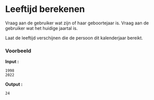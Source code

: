 # Leeftijd berekenen

Vraag aan de gebruiker wat zijn of haar geboortejaar is.
Vraag aan de gebruiker wat het huidige jaartal is.

Laat de leeftijd verschijnen die de persoon dit kalenderjaar bereikt.

### Voorbeeld
**Input :**

    1998
    2022
**Output :**

    24